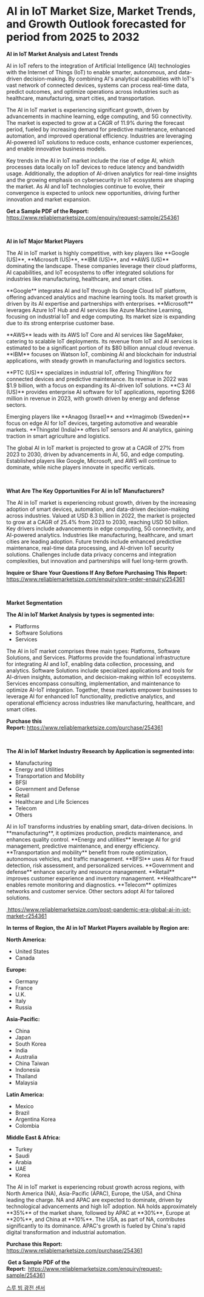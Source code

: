 <p><h1>AI in IoT Market Size, Market Trends, and Growth Outlook forecasted for period from 2025 to 2032</h1></p><p><strong>AI in IoT Market Analysis and Latest Trends</strong></p>
<p><p>AI in IoT refers to the integration of Artificial Intelligence (AI) technologies with the Internet of Things (IoT) to enable smarter, autonomous, and data-driven decision-making. By combining AI's analytical capabilities with IoT's vast network of connected devices, systems can process real-time data, predict outcomes, and optimize operations across industries such as healthcare, manufacturing, smart cities, and transportation.</p><p>The AI in IoT market is experiencing significant growth, driven by advancements in machine learning, edge computing, and 5G connectivity. The market is expected to grow at a CAGR of 11.9% during the forecast period, fueled by increasing demand for predictive maintenance, enhanced automation, and improved operational efficiency. Industries are leveraging AI-powered IoT solutions to reduce costs, enhance customer experiences, and enable innovative business models.</p><p>Key trends in the AI in IoT market include the rise of edge AI, which processes data locally on IoT devices to reduce latency and bandwidth usage. Additionally, the adoption of AI-driven analytics for real-time insights and the growing emphasis on cybersecurity in IoT ecosystems are shaping the market. As AI and IoT technologies continue to evolve, their convergence is expected to unlock new opportunities, driving further innovation and market expansion.</p></p>
<p><strong>Get a Sample PDF of the Report:&nbsp;</strong> <a href="https://www.reliablemarketsize.com/enquiry/request-sample/254361?utm_campaign=1103&utm_medium=2&utm_source=Github&utm_content=ia&utm_term=21012025&utm_id=ai-in-iot">https://www.reliablemarketsize.com/enquiry/request-sample/254361</a></p>
<p>&nbsp;</p>
<p><strong>AI in IoT Major Market Players</strong></p>
<p><p>The AI in IoT market is highly competitive, with key players like **Google (US)**, **Microsoft (US)**, **IBM (US)**, and **AWS (US)** dominating the landscape. These companies leverage their cloud platforms, AI capabilities, and IoT ecosystems to offer integrated solutions for industries like manufacturing, healthcare, and smart cities.  </p><p>**Google** integrates AI and IoT through its Google Cloud IoT platform, offering advanced analytics and machine learning tools. Its market growth is driven by its AI expertise and partnerships with enterprises. **Microsoft** leverages Azure IoT Hub and AI services like Azure Machine Learning, focusing on industrial IoT and edge computing. Its market size is expanding due to its strong enterprise customer base.  </p><p>**AWS** leads with its AWS IoT Core and AI services like SageMaker, catering to scalable IoT deployments. Its revenue from IoT and AI services is estimated to be a significant portion of its $80 billion annual cloud revenue. **IBM** focuses on Watson IoT, combining AI and blockchain for industrial applications, with steady growth in manufacturing and logistics sectors.  </p><p>**PTC (US)** specializes in industrial IoT, offering ThingWorx for connected devices and predictive maintenance. Its revenue in 2022 was $1.9 billion, with a focus on expanding its AI-driven IoT solutions. **C3 AI (US)** provides enterprise AI software for IoT applications, reporting $266 million in revenue in 2023, with growth driven by energy and defense sectors.  </p><p>Emerging players like **Anagog (Israel)** and **Imagimob (Sweden)** focus on edge AI for IoT devices, targeting automotive and wearable markets. **Thingstel (India)** offers IoT sensors and AI analytics, gaining traction in smart agriculture and logistics.  </p><p>The global AI in IoT market is projected to grow at a CAGR of 27% from 2023 to 2030, driven by advancements in AI, 5G, and edge computing. Established players like Google, Microsoft, and AWS will continue to dominate, while niche players innovate in specific verticals.</p></p>
<p>&nbsp;</p>
<p><strong>What Are The Key Opportunities For AI in IoT Manufacturers?</strong></p>
<p><p>The AI in IoT market is experiencing robust growth, driven by the increasing adoption of smart devices, automation, and data-driven decision-making across industries. Valued at USD 8.3 billion in 2022, the market is projected to grow at a CAGR of 25.4% from 2023 to 2030, reaching USD 50 billion. Key drivers include advancements in edge computing, 5G connectivity, and AI-powered analytics. Industries like manufacturing, healthcare, and smart cities are leading adoption. Future trends include enhanced predictive maintenance, real-time data processing, and AI-driven IoT security solutions. Challenges include data privacy concerns and integration complexities, but innovation and partnerships will fuel long-term growth.</p></p>
<p><strong>Inquire or Share Your Questions If Any Before Purchasing This Report:</strong> <a href="https://www.reliablemarketsize.com/enquiry/pre-order-enquiry/254361?utm_campaign=1103&utm_medium=2&utm_source=Github&utm_content=ia&utm_term=21012025&utm_id=ai-in-iot">https://www.reliablemarketsize.com/enquiry/pre-order-enquiry/254361</a></p>
<p>&nbsp;</p>
<p><strong>Market Segmentation</strong></p>
<p><strong>The AI in IoT Market Analysis by types is segmented into:</strong></p>
<p><ul><li>Platforms</li><li>Software Solutions</li><li>Services</li></ul></p>
<p><p>The AI in IoT market comprises three main types: Platforms, Software Solutions, and Services. Platforms provide the foundational infrastructure for integrating AI and IoT, enabling data collection, processing, and analytics. Software Solutions include specialized applications and tools for AI-driven insights, automation, and decision-making within IoT ecosystems. Services encompass consulting, implementation, and maintenance to optimize AI-IoT integration. Together, these markets empower businesses to leverage AI for enhanced IoT functionality, predictive analytics, and operational efficiency across industries like manufacturing, healthcare, and smart cities.</p></p>
<p><strong>Purchase this Report:&nbsp;</strong><a href="https://www.reliablemarketsize.com/purchase/254361?utm_campaign=1103&utm_medium=2&utm_source=Github&utm_content=ia&utm_term=21012025&utm_id=ai-in-iot">https://www.reliablemarketsize.com/purchase/254361</a></p>
<p>&nbsp;</p>
<p><strong>The AI in IoT Market Industry Research by Application is segmented into:</strong></p>
<p><ul><li>Manufacturing</li><li>Energy and Utilities</li><li>Transportation and Mobility</li><li>BFSI</li><li>Government and Defense</li><li>Retail</li><li>Healthcare and Life Sciences</li><li>Telecom</li><li>Others</li></ul></p>
<p><p>AI in IoT transforms industries by enabling smart, data-driven decisions. In **manufacturing**, it optimizes production, predicts maintenance, and enhances quality control. **Energy and utilities** leverage AI for grid management, predictive maintenance, and energy efficiency. **Transportation and mobility** benefit from route optimization, autonomous vehicles, and traffic management. **BFSI** uses AI for fraud detection, risk assessment, and personalized services. **Government and defense** enhance security and resource management. **Retail** improves customer experience and inventory management. **Healthcare** enables remote monitoring and diagnostics. **Telecom** optimizes networks and customer service. Other sectors adopt AI for tailored solutions.</p></p>
<p><a href="https://www.reliablemarketsize.com/post-pandemic-era-global-ai-in-iot-market-r254361?utm_campaign=1103&utm_medium=2&utm_source=Github&utm_content=ia&utm_term=21012025&utm_id=ai-in-iot">&nbsp;https://www.reliablemarketsize.com/post-pandemic-era-global-ai-in-iot-market-r254361</a></p>
<p><strong>In terms of Region, the AI in IoT Market Players available by Region are:</strong></p>
<p>
    <p> <strong> North America: </strong>
        <ul>
            <li>United States</li>
            <li>Canada</li>
        </ul>
        </p> 
    <p> <strong> Europe: </strong>
        <ul>
            <li>Germany</li>
            <li>France</li>
            <li>U.K.</li>
            <li>Italy</li>
            <li>Russia</li>
        </ul>
        </p> 
    <p> <strong> Asia-Pacific: </strong>
        <ul>
            <li>China</li>
            <li>Japan</li>
            <li>South Korea</li>
            <li>India</li>
            <li>Australia</li>
            <li>China Taiwan</li>
            <li>Indonesia</li>
            <li>Thailand</li>
            <li>Malaysia</li>
        </ul>
        </p> 
    <p> <strong> Latin America: </strong>
        <ul>
            <li>Mexico</li>
            <li>Brazil</li>
            <li>Argentina Korea</li>
            <li>Colombia</li>
        </ul>
        </p> 
    <p> <strong> Middle East & Africa: </strong>
        <ul>
            <li>Turkey</li>
            <li>Saudi</li>
            <li>Arabia</li>
            <li>UAE</li>
            <li>Korea</li>
        </ul>
    </p>
    </p>
<p><p>The AI in IoT market is experiencing robust growth across regions, with North America (NA), Asia-Pacific (APAC), Europe, the USA, and China leading the charge. NA and APAC are expected to dominate, driven by technological advancements and high IoT adoption. NA holds approximately **35%** of the market share, followed by APAC at **30%**, Europe at **20%**, and China at **10%**. The USA, as part of NA, contributes significantly to its dominance. APAC's growth is fueled by China's rapid digital transformation and industrial automation.</p></p>
<p><strong>Purchase this Report: </strong><a href="https://www.reliablemarketsize.com/purchase/254361?utm_campaign=1103&utm_medium=2&utm_source=Github&utm_content=ia&utm_term=21012025&utm_id=ai-in-iot">https://www.reliablemarketsize.com/purchase/254361</a></p>
<p>&nbsp;<strong>Get a Sample PDF of the Report:&nbsp;&nbsp;</strong><a href="https://www.reliablemarketsize.com/enquiry/request-sample/254361?utm_campaign=1103&utm_medium=2&utm_source=Github&utm_content=ia&utm_term=21012025&utm_id=ai-in-iot">https://www.reliablemarketsize.com/enquiry/request-sample/254361</a></p>
<p><strong></strong></p>
<p><p><a href="https://github.com/sougarounis/Market-Research-Report-List-6/blob/main/382213432859.md?utm_campaign=1103&utm_medium=2&utm_source=Github&utm_content=ia&utm_term=21012025&utm_id=ai-in-iot">스루 빔 광전 센서</a></p></p>